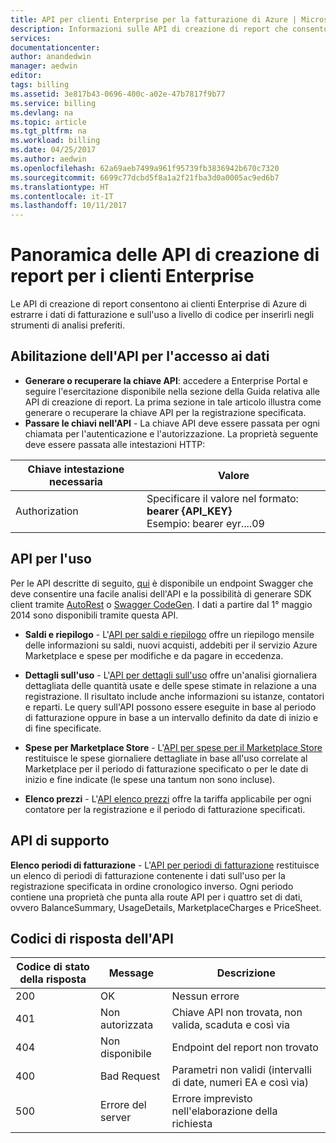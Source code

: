 ```yaml
---
title: API per clienti Enterprise per la fatturazione di Azure | Microsoft Docs
description: Informazioni sulle API di creazione di report che consentono ai clienti Enterprise di Azure di estrarre i dati sull'uso a livello di codice.
services: 
documentationcenter: 
author: anandedwin
manager: aedwin
editor: 
tags: billing
ms.assetid: 3e817b43-0696-400c-a02e-47b7817f9b77
ms.service: billing
ms.devlang: na
ms.topic: article
ms.tgt_pltfrm: na
ms.workload: billing
ms.date: 04/25/2017
ms.author: aedwin
ms.openlocfilehash: 62a69aeb7499a961f95739fb3836942b670c7320
ms.sourcegitcommit: 6699c77dcbd5f8a1a2f21fba3d0a0005ac9ed6b7
ms.translationtype: HT
ms.contentlocale: it-IT
ms.lasthandoff: 10/11/2017
---
```

# <a name="overview-of-reporting-apis-for-enterprise-customers"></a>Panoramica delle API di creazione di report per i clienti Enterprise
Le API di creazione di report consentono ai clienti Enterprise di Azure di estrarre i dati di fatturazione e sull'uso a livello di codice per inserirli negli strumenti di analisi preferiti. 

## <a name="enabling-data-access-to-the-api"></a>Abilitazione dell'API per l'accesso ai dati
* **Generare o recuperare la chiave API**: accedere a Enterprise Portal e seguire l'esercitazione disponibile nella sezione della Guida relativa alle API di creazione di report. La prima sezione in tale articolo illustra come generare o recuperare la chiave API per la registrazione specificata.
* **Passare le chiavi nell'API** - La chiave API deve essere passata per ogni chiamata per l'autenticazione e l'autorizzazione. La proprietà seguente deve essere passata alle intestazioni HTTP:

|Chiave intestazione necessaria | Valore|
|-|-|
|Authorization| Specificare il valore nel formato: **bearer {API_KEY}** <br/> Esempio: bearer eyr....09|

## <a name="consumption-apis"></a>API per l'uso
Per le API descritte di seguito, [qui](https://consumption.azure.com/swagger/ui/index) è disponibile un endpoint Swagger che deve consentire una facile analisi dell'API e la possibilità di generare SDK client tramite [AutoRest](https://github.com/Azure/AutoRest) o [Swagger CodeGen](http://swagger.io/swagger-codegen/). I dati a partire dal 1° maggio 2014 sono disponibili tramite questa API. 

* **Saldi e riepilogo** - L'[API per saldi e riepilogo](https://docs.microsoft.com/rest/api/billing/enterprise/billing-enterprise-api-balance-summary) offre un riepilogo mensile delle informazioni su saldi, nuovi acquisti, addebiti per il servizio Azure Marketplace e spese per modifiche e da pagare in eccedenza.

* **Dettagli sull'uso** - L'[API per dettagli sull'uso](https://docs.microsoft.com/rest/api/billing/enterprise/billing-enterprise-api-usage-detail) offre un'analisi giornaliera dettagliata delle quantità usate e delle spese stimate in relazione a una registrazione. Il risultato include anche informazioni su istanze, contatori e reparti. Le query sull'API possono essere eseguite in base al periodo di fatturazione oppure in base a un intervallo definito da date di inizio e di fine specificate. 

* **Spese per Marketplace Store** - L'[API per spese per il Marketplace Store](https://docs.microsoft.com/rest/api/billing/enterprise/billing-enterprise-api-marketplace-storecharge) restituisce le spese giornaliere dettagliate in base all'uso correlate al Marketplace per il periodo di fatturazione specificato o per le date di inizio e fine indicate (le spese una tantum non sono incluse).

* **Elenco prezzi** - L'[API elenco prezzi](https://docs.microsoft.com/rest/api/billing/enterprise/billing-enterprise-api-pricesheet) offre la tariffa applicabile per ogni contatore per la registrazione e il periodo di fatturazione specificati. 

## <a name="helper-apis"></a>API di supporto
 **Elenco periodi di fatturazione** - L'[API per periodi di fatturazione](https://docs.microsoft.com/rest/api/billing/enterprise/billing-enterprise-api-billing-periods) restituisce un elenco di periodi di fatturazione contenente i dati sull'uso per la registrazione specificata in ordine cronologico inverso. Ogni periodo contiene una proprietà che punta alla route API per i quattro set di dati, ovvero BalanceSummary, UsageDetails, MarketplaceCharges e PriceSheet.


## <a name="api-response-codes"></a>Codici di risposta dell'API  
|Codice di stato della risposta|Message|Descrizione|
|-|-|-|
|200| OK|Nessun errore|
|401| Non autorizzata| Chiave API non trovata, non valida, scaduta e così via|
|404| Non disponibile| Endpoint del report non trovato|
|400| Bad Request| Parametri non validi (intervalli di date, numeri EA e così via)|
|500| Errore del server| Errore imprevisto nell'elaborazione della richiesta| 










